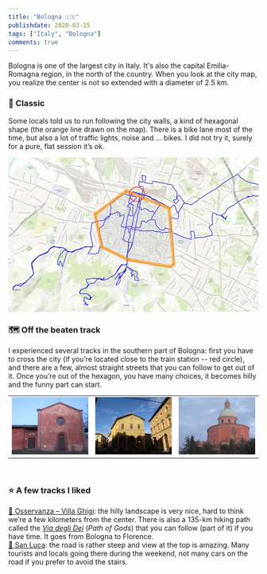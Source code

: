 ```yaml
---
title: "Bologna 🇮🇹"
publishdate: 2020-03-15
tags: ["Italy", "Bologna"]
comments: true
---
```


Bologna is one of the largest city in Italy. It's also the capital Emilia-Romagna region, in the north of the country. When you look at the city map, you realize the center is not so extended with a diameter of 2.5 km.

### 👟 Classic

Some locals told us to run following the city walls, a kind of hexagonal shape (the orange line drawn on the map). There is a bike lane most of the time, but also a lot of traffic lights, noise and ... bikes. I did not try it, surely for a pure, flat session it’s ok.

![Center of Bologna](./images/BolognaMap_e.jpg)

### 🗺️ Off the beaten track

I experienced several tracks in the southern part of Bologna: first you have to cross the city (if you’re located close to the train station -- red circle), and there are a few, almost straight streets that you can follow to get out of it. Once you’re out of the hexagon, you have many choices, it becomes hilly and the funny part can start.

| | | |
|:-------------------------:|:-------------------------:|:-------------------------:|
|![Bologna](./images/Bologna02.JPG)  |  ![Bologna](./images/Bologna01.JPG) | ![Bologna](./images/Bologna03.JPG) |
&nbsp;  

### ⭐ A few tracks I liked

[🔗 Osservanza – Villa Ghigi](https://www.wikiloc.com/running-trails/bologna-osservanza-parco-villa-ghigi-46043792): the hilly landscape is very nice, hard to think we’re a few kilometers from the center. There is also a 135-km hiking path called the [*Via degli Dei*](http://www.viadeglidei.it/?lang=en) (_Path of Gods_) that you can follow (part of it) if you have time. It goes from Bologna to Florence.  
[🔗 San Luca](https://www.wikiloc.com/running-trails/bologna-san-luca-46043990): the road is rather steep and view at the top is amazing. Many tourists and locals going there during the weekend, not many cars on the road if you prefer to avoid the stairs.
